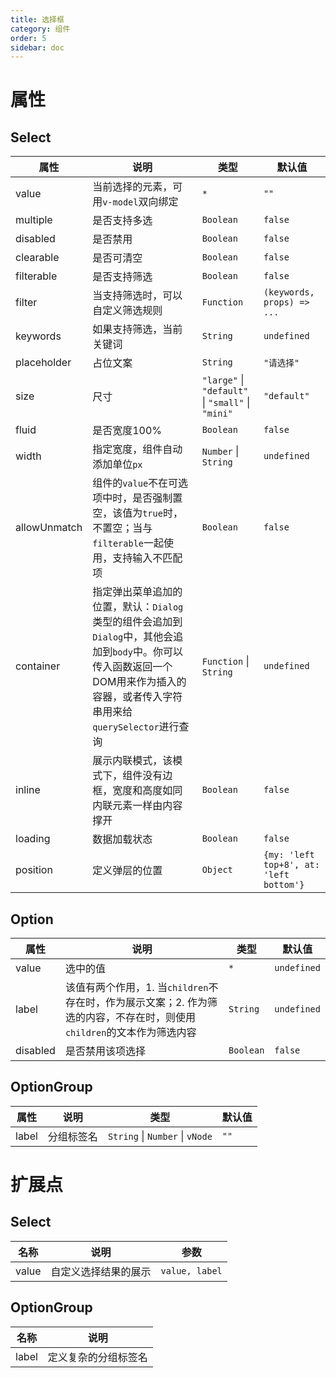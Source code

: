 ```yaml
---
title: 选择框
category: 组件
order: 5
sidebar: doc
---
```


# 属性

## Select

| 属性 | 说明 | 类型 | 默认值 |
| --- | --- | --- | --- |
| value | 当前选择的元素，可用`v-model`双向绑定 | `*` | `""` |
| multiple | 是否支持多选 | `Boolean` | `false` |
| disabled | 是否禁用 | `Boolean` | `false` |
| clearable | 是否可清空 | `Boolean` | `false` |
| filterable | 是否支持筛选 | `Boolean` | `false` |
| filter | 当支持筛选时，可以自定义筛选规则 | `Function` | `(keywords, props) => ...` |
| keywords | 如果支持筛选，当前关键词 | `String` | `undefined` |
| placeholder | 占位文案 | `String` | `"请选择"` |
| size | 尺寸 | `"large"` &#124; `"default"` &#124; `"small"` &#124; `"mini"` | `"default"` |
| fluid | 是否宽度100% | `Boolean` | `false` |
| width | 指定宽度，组件自动添加单位`px` | `Number` &#124; `String` | `undefined` | 
| allowUnmatch | 组件的`value`不在可选项中时，是否强制置空，该值为`true`时，不置空；当与`filterable`一起使用，支持输入不匹配项 | `Boolean` | `false` |
| container | 指定弹出菜单追加的位置，默认：`Dialog`类型的组件会追加到`Dialog`中，其他会追加到`body`中。你可以传入函数返回一个DOM用来作为插入的容器，或者传入字符串用来给`querySelector`进行查询 | `Function` &#124; `String` | `undefined` |
| inline | 展示内联模式，该模式下，组件没有边框，宽度和高度如同内联元素一样由内容撑开 | `Boolean` | `false` |
| loading | 数据加载状态 | `Boolean` | `false` |
| position | 定义弹层的位置 | `Object` | `{my: 'left top+8', at: 'left bottom'}` |

## Option

| 属性 | 说明 | 类型 | 默认值 |
| --- | --- | --- | --- |
| value | 选中的值 | `*` | `undefined` |
| label | 该值有两个作用，1. 当`children`不存在时，作为展示文案；2. 作为筛选的内容，不存在时，则使用`children`的文本作为筛选内容 | `String`  | `undefined` |
| disabled | 是否禁用该项选择 | `Boolean` | `false` |

## OptionGroup

| 属性 | 说明 | 类型 | 默认值 |
| --- | --- | --- | --- |
| label | 分组标签名 | `String` &#124; `Number` &#124; `vNode` | `""` |


# 扩展点

## Select

| 名称 | 说明 | 参数 |
| --- | --- | --- |
| value | 自定义选择结果的展示 | `value, label` |

## OptionGroup

| 名称 | 说明 |
| --- | --- |
| label | 定义复杂的分组标签名 |
